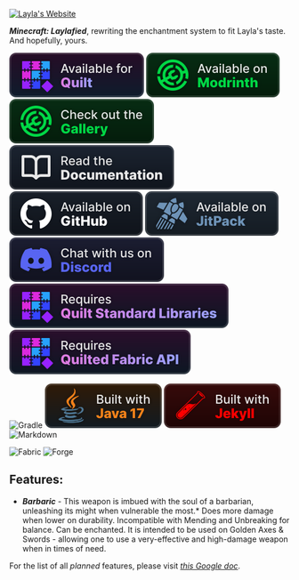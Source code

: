 [![Layla's Website](https://raw.githubusercontent.com/Nu-Git/questionmark-badges/main/laxla-related/Laxla%20thing.svg)](https://layla.is-immensely.gay/)

***Minecraft: Laylafied***, rewriting the enchantment system to fit Layla's taste. And hopefully, yours.

[![Quilt](https://github.com/intergrav/devins-badges/raw/v3/assets/cozy/supported/quilt_vector.svg)](https://quiltmc.org/en/install/)
[![Modrinth](https://raw.githubusercontent.com/intergrav/devins-badges/v3/assets/cozy/available/modrinth_vector.svg)](https://modrinth.com/mod/laylafied)
[![Modrinth Gallery](https://github.com/intergrav/devins-badges/raw/v3/assets/cozy/documentation/modrinth-gallery_vector.svg)](https://modrinth.com/mod/laylafied/gallery)
[![Documentation](https://github.com/intergrav/devins-badges/raw/v3/assets/cozy/documentation/ghpages_vector.svg)](https://layla.is-immensely.gay/Laylafied/)
[![GitHub](https://github.com/intergrav/devins-badges/raw/v3/assets/cozy/available/github_vector.svg)](https://github.com/LaylaMeower/Laylafied)
[![JitPack](https://raw.githubusercontent.com/intergrav/devins-badges/v3/assets/cozy/available/jitpack_vector.svg)](https://jitpack.io/#LaylaMeower/Laylafied)
[![Discord](https://github.com/intergrav/devins-badges/raw/v3/assets/cozy/social/discord-plural_vector.svg)](https://discord.gg/z9N5n5ztbQ)
[![Quilt Standard Libraries](https://github.com/intergrav/devins-badges/raw/v3/assets/cozy/requires/quilt-standard-libraries_vector.svg)![Requires Quilted Fabric API](https://github.com/intergrav/devins-badges/raw/v3/assets/cozy/requires/quilted-fabric-api_vector.svg)](https://modrinth.com/mod/qsl)

![Gradle](https://raw.githubusercontent.com/intergrav/devins-badges/v3/assets/cozy/built-with/gradle_vector.svg)
![Java](https://raw.githubusercontent.com/intergrav/devins-badges/v3/assets/cozy/built-with/java17_vector.svg)
![Jekyll](https://raw.githubusercontent.com/intergrav/devins-badges/v3/assets/cozy/built-with/jekyll_vector.svg)
![Markdown](https://github.com/intergrav/devins-badges/raw/v3/assets/cozy/built-with/markdown_vector.svg)

![Fabric](https://github.com/intergrav/devins-badges/raw/v3/assets/cozy/unsupported/fabric_vector.svg)
![Forge](https://github.com/intergrav/devins-badges/raw/v3/assets/cozy/unsupported/forge_vector.svg)

## Features:
- ***Barbaric*** - This weapon is imbued with the soul of a barbarian, unleashing its might when vulnerable the most.* Does more damage when lower on durability. Incompatible with Mending and Unbreaking for balance. Can be enchanted. It is intended to be used on Golden Axes & Swords - allowing one to use a very-effective and high-damage weapon when in times of need.

For the list of all *planned* features,
please visit [*this Google doc*](https://docs.google.com/document/d/14kt0QPlGFaYOdGzTW4jMHKIfCr13WFUZEV7r-3NGRwg/edit#heading=h.hf2gj08qiftg).
